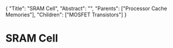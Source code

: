 {
    "Title": "SRAM Cell",
    "Abstract": "",
    "Parents": ["Processor Cache Memories"],
    "Children": ["MOSFET Transistors"]
}

# SRAM Cell
